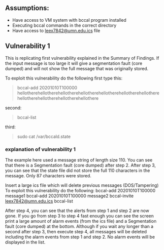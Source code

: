 ## Assumptions:
- Have access to VM system with bccal program installed
- Executing bccal commands in the correct directory
- Have access to leex7842@umn.edu.ics file

## Vulnerability 1
This is replicating first vulnerability explained in the Summary of Findings. If the input message is too large it will give a segmentation fault (core dumped) and will not show the full message that was originally stored.

To exploit this vulnerability do the following first type this:
> bccal-add 20201010T100000 hellotherehellotherehellotherehellotherehellotherehellotherehellotherehellotherehellotherehellotherehellothere

second:
> bccal-list

third:
> sudo cat /var/bccald.state

### explanation of vulnerability 1
The example here used a message string of length size 110. You can see that there is a Segmentation fault (core dumped) after step 2. After step 3, you can see that the state file did not store the full 110 characters in the message. Only 87 characters were stored.




Insert a large ics file which will delete previous messages (DOS/Tampering)
To exploit this vulnerability do the following:
bccal-add 20201010T100000 message1
bccal-add 20201010T100000 message2
bccal-invite leex7842@umn.edu.ics
bccal-list

After step 4, you can see that the alerts from step 1 and step 2 are now gone. If you go from step 3 to step 4 fast enough you can see the screen print a large amount of alarm events (from the ics file) and a Segmentation fault (core dumped) at the bottom. Although if you wait any longer than a second after step 3, then execute step 4, all messages will be deleted including the alarm events from step 1 and step 2. No alarm events will be displayed in the list.

